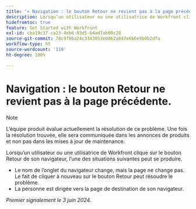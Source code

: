 ```yaml
---
title: '« Navigation : le bouton Retour ne revient pas à la page précédente. »'
description: Lorsqu’un utilisateur ou une utilisatrice de Workfront clique sur le bouton Retour de son navigateur, ce dernier ne fonctionne pas comme prévu.
hidefromtoc: true
feature: Get Started with Workfront
exl-id: cba19c37-ca23-4eb6-93d5-b4ad7ab00c28
source-git-commit: 78c9f85a24c3343053e0862a847e6b6e9b0b2dfa
workflow-type: ht
source-wordcount: '119'
ht-degree: 100%

---
```


# Navigation : le bouton Retour ne revient pas à la page précédente.

>[!NOTE]
>
>L’équipe produit évalue actuellement la résolution de ce problème. Une fois la résolution trouvée, elle sera communiquée dans les annonces de produits et non pas dans les mises à jour de maintenance.

Lorsqu’un utilisateur ou une utilisatrice de Workfront clique sur le bouton Retour de son navigateur, l’une des situations suivantes peut se produire.

* Le nom de l’onglet du navigateur change, mais la page ne change pas. Le fait de cliquer à nouveau sur le bouton Retour peut résoudre le problème.
* La personne est dirigée vers la page de destination de son navigateur.

_Premier signalement le 3 juin 2024._
